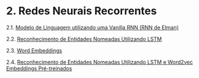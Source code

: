# 2. Redes Neurais Recorrentes

2.1. [Modelo de Linguagem utilizando uma Vanilla RNN (RNN de Elman)](rnn_language_model.ipynb)

2.2. [Reconhecimento de Entidades Nomeadas Utilizando LSTM]([lstm.md](https://github.com/giacicunb/enap_pln2024/blob/main/rnn/pytorch_ner_conll_lstm.ipynb))

2.3. [Word Embeddings](word_embeddings_word2vec.ipynb)

2.4. [Reconhecimento de Entidades Nomeadas Utilizando LSTM e Word2vec Embeddings Pré-treinados](https://github.com/giacicunb/enap_pln2024/blob/main/rnn/pytorch_ner_conll_word2vec_lstm.ipynb)
